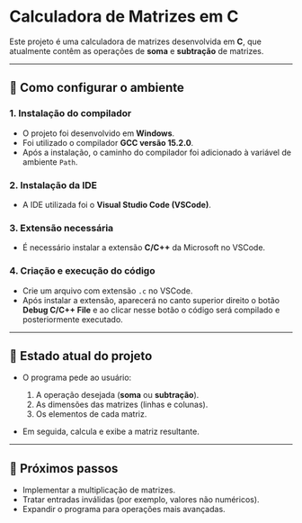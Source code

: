 # Calculadora de Matrizes em C

Este projeto é uma calculadora de matrizes desenvolvida em **C**, que atualmente contêm as operações de **soma** e **subtração** de matrizes.

---

## 🚀 Como configurar o ambiente

### 1. Instalação do compilador
- O projeto foi desenvolvido em **Windows**.
- Foi utilizado o compilador **GCC versão 15.2.0**.
- Após a instalação, o caminho do compilador foi adicionado à variável de ambiente `Path`.

### 2. Instalação da IDE
- A IDE utilizada foi o **Visual Studio Code (VSCode)**.

### 3. Extensão necessária
- É necessário instalar a extensão **C/C++** da Microsoft no VSCode.

### 4. Criação e execução do código
- Crie um arquivo com extensão `.c` no VSCode.
- Após instalar a extensão, aparecerá no canto superior direito o botão **Debug C/C++ File** e ao clicar nesse botão o código será compilado e posteriormente executado.

---

## 📌 Estado atual do projeto
- O programa pede ao usuário:
  1. A operação desejada (**soma** ou **subtração**).
  2. As dimensões das matrizes (linhas e colunas).
  3. Os elementos de cada matriz.

- Em seguida, calcula e exibe a matriz resultante.

---

## 📖 Próximos passos
- Implementar a multiplicação de matrizes.
- Tratar entradas inválidas (por exemplo, valores não numéricos).
- Expandir o programa para operações mais avançadas.

